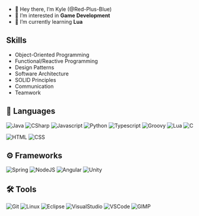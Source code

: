 - 👋 Hey there, I’m Kyle (@Red-Plus-Blue)
- 👀 I’m interested in **Game Development**
- 🌱 I’m currently learning **Lua**

## Skills
- Object-Oriented Programming
- Functional/Reactive Programming
- Design Patterns
- Software Architecture
- SOLID Principles
- Communication
- Teamwork


## 📜 Languages
![Java](https://img.shields.io/badge/-java-007396?style=for-the-badge&logo=java)
![CSharp](https://img.shields.io/badge/-c%23-239120?style=for-the-badge&logo=c-sharp)
![Javascript](https://img.shields.io/badge/-javascript-ffb400?style=for-the-badge&logo=javascript)
![Python](https://img.shields.io/badge/python%20-3776AB?&style=for-the-badge&logo=python&logoColor=white)
![Typescript](https://img.shields.io/badge/typescript-3178C6?&style=for-the-badge&logo=typescript&logoColor=white)
![Groovy](https://img.shields.io/badge/groovy-4298B8?&style=for-the-badge&logo=apache-groovy&logoColor=white)
![Lua](https://img.shields.io/badge/lua-2C2D72?&style=for-the-badge&logo=lua&logoColor=white)
![C](https://img.shields.io/badge/c-A8B9CC?&style=for-the-badge&logo=c&logoColor=white)

![HTML](https://img.shields.io/badge/html%20-%23E34F26.svg?&style=for-the-badge&logo=html5&logoColor=white)
![CSS](https://img.shields.io/badge/css%20-%231572B6.svg?&style=for-the-badge&logo=css3&logoColor=white)

## ⚙️ Frameworks
![Spring](https://img.shields.io/badge/spring-%6DB33F.svg?&style=for-the-badge&logo=spring&logoColor=white)
![NodeJS](https://img.shields.io/badge/node.js-339933?&style=for-the-badge&logo=node.js&logoColor=white)
![Angular](https://img.shields.io/badge/angular-DD0031?&style=for-the-badge&logo=angular&logoColor=white)
![Unity](https://img.shields.io/badge/-unity-000000?style=for-the-badge&logo=unity)

## 🛠️ Tools
![Git](https://img.shields.io/badge/git%20-%23F05033.svg?&style=for-the-badge&logo=git&logoColor=white)
![Linux](https://img.shields.io/badge/-linux-772953?style=for-the-badge&logo=linux&logoColor=white)
![Eclipse](https://img.shields.io/badge/-eclipse-2C2255?style=for-the-badge&logo=eclipse-ide)
![VisualStudio](https://img.shields.io/badge/-visual_studio-5C2D91?style=for-the-badge&logo=visual-studio)
![VSCode](https://img.shields.io/badge/-vscode-00a8e8?style=for-the-badge&logo=visual-studio-code)
![GIMP](https://img.shields.io/badge/-gimp-5C5543?style=for-the-badge&logo=gimp)
